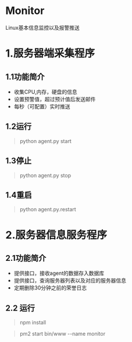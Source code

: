 # Monitor
Linux基本信息监控以及报警推送

# 1.服务器端采集程序
## 1.1功能简介
* 收集CPU,内存，硬盘的信息
* 设置预警值，超过预计值后发送邮件
* 每秒（可配置）实时推送

## 1.2运行
> python agent.py start

## 1.3停止
> python agent.py stop

## 1.4重启
> python agent.py.restart

# 2.服务器信息服务程序
## 2.1功能简介
* 提供接口，接收agent的数据存入数据库
* 提供接口，查询服务器列表以及对应的服务器信息
* 定期删除30分钟之前的荣誉日志

## 2.2 运行
> npm install

> pm2 start bin/www --name monitor
